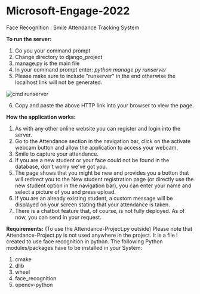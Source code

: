 # Microsoft-Engage-2022
Face Recognition : Smile Attendance Tracking System

**To run the server:**
1. Go you your command prompt
2. Change directory to django_project
3. manage.py is the main file
4. In your command prompt enter: _python manage.py runserver_
5. Please make sure to include "runserver" in the end otherwise the localhost link will not be generated.

![cmd runserver](https://user-images.githubusercontent.com/88975253/170864104-85770d38-a232-484f-9e4d-e5ca278b956e.jpg)

6. Copy and paste the above HTTP link into your browser to view the page.

**How the application works:**
1. As with any other online website you can register and login into the server.
2. Go to the Attendance section in the navigation bar, click on the activate webcam button and allow the application to access your webcam.
3. Smile to capture your attendance.
4. If you are a new student or your face could not be found in the database, don't worry we've got you.
5. The page shows that you might be new and provides you a button that will redirect you to the New student registration page (or directly use the new student option in the navigation bar), you can enter your name and select a picture of you and press upload.
6. If you are an already existing student, a custom message will be displayed on your screen stating that your attendance is taken.
7. There is a chatbot feature that, of course, is not fully deployed. As of now, you can send in your request.


**Requirements:**
(To use the Attendance-Project.py outside)
Please note that Attendance-Project.py is not used anywhere in the project. It is a file I created to use face recognition in python.
The following Python modules/packages have to be installed in your System:
1. cmake
2. dlib
3. wheel
4. face_recognition
5. opencv-python

